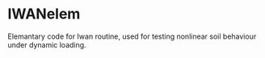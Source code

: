 # IWANelem
Elemantary code for Iwan routine, used for testing nonlinear soil behaviour under dynamic loading.


